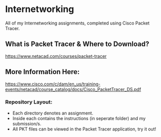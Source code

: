 # Internetworking
All of my Internetworking assignments, completed using Cisco Packet Tracer.  
## What is Packet Tracer & Where to Download?   
https://www.netacad.com/courses/packet-tracer  
## More Information Here:  
https://www.cisco.com/c/dam/en_us/training-events/netacad/course_catalog/docs/Cisco_PacketTracer_DS.pdf  
### Repository Layout:  
- Each directory denotes an assignment.  
- Inside each contains the instructions (in seperate folder) and my submission/s.  
- All PKT files can be viewed in the Packet Tracer application, try it out!
